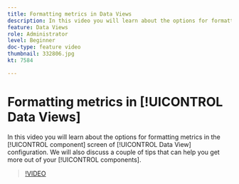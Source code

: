 ```yaml
---
title: Formatting metrics in Data Views
description: In this video you will learn about the options for formatting metrics in the component screen of Data View configuration. We will also discuss a couple of tips that can help you get more out of your components.
feature: Data Views
role: Administrator
level: Beginner
doc-type: feature video
thumbnail: 332806.jpg
kt: 7584

---
```


# Formatting metrics in [!UICONTROL Data Views]

In this video you will learn about the options for formatting metrics in the [!UICONTROL component] screen of [!UICONTROL Data View] configuration. We will also discuss a couple of tips that can help you get more out of your [!UICONTROL components].

>[!VIDEO](https://video.tv.adobe.com/v/332806/?quality=12&learn=on)
